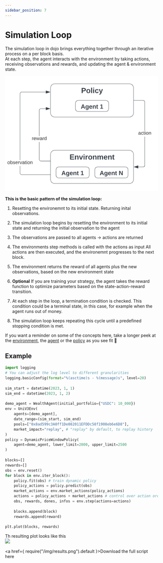 ```yaml
---
sidebar_position: 7
---
```


# Simulation Loop

The simulation loop in dojo brings everything together through an iterative process on a per block basis.  
At each step, the agent interacts with the environment by taking actions, receiving observations and rewards, and updating the agent & environment state. 


![sim-loop](./.tutorial-extras/img/dojo-loop.png)


**This is the basic pattern of the simulation loop:**

<!-- <details><summary> 1. <b>Resetting</b> the environment to its initial state and returning the initial observation </summary><p>

```python
print("hello world!")
```
</p></details> -->


1. Resetting the environemnt to its initial state. Returning inital observations.




1. The simulation loop begins by resetting the environment to its initial state and returning the initial observation to the agent
2. The observations are passed to all agents ->  actions are returned
3. The environments step methods is called with the actions as input
   All actions are then executed, and the environemnt progresses to the next block.
4. The environment returns the reward of all agents plus the new observations, based on the new environment state
5. **Optional** If you are training your strategy, the agent takes the reward function to optimize parameters based on the state-action-reward transition.
6.  At each step in the loop, a termination condition is checked. This condition could be a terminal state, in this case, for example when the agent runs out of money. 
7.  The simulation loop keeps repeating this cycle until a predefined stopping condition is met. 



If you want a reminder on some of the concepts here, take a longer peek at the [environment](./environments/UniswapV3#show-me-the-code), the [agent](./Agents#creating-your-own-agent) or the [policy](./Policies#training) as you see fit 🙂


## Example


```python
import logging
# You can adjust the log level to different granularities
logging.basicConfig(format="%(asctime)s - %(message)s", level=20)

sim_start = datetime(2023, 1, 1)
sim_end = datetime(2023, 1, 2)

demo_agent = WealthAgent(initial_portfolio={"USDC": 10_000})
env = UniV3Env(
    agents=[demo_agent],
    date_range=(sim_start, sim_end)
    pools=["0x8ad599c3A0ff1De082011EFDDc58f1908eb6e6D8"],
    market_impact="replay", # "replay" by default, to replay history
)
policy = DynamicPriceWindowPolicy(
    agent=demo_agent, lower_limit=2000, upper_limit=2500
)

blocks=[]
rewards=[]
obs = env.reset()
for block in env.iter_block():
    policy.fit(obs) # train dynamic policy
    policy_actions = policy.predict(obs)
    market_actions = env.market_actions(policy_actions)
    actions = policy_actions + market_actions # control over action ordering
    obs, rewards, dones, infos = env.step(actions=actions)

    blocks.append(block)
    rewards.append(reward)

plt.plot(blocks, rewards)
```

Th resulting plot looks like this  
![](/img/results.png)


<a href={ require("/img/results.png").default }>Download the full script here</a>